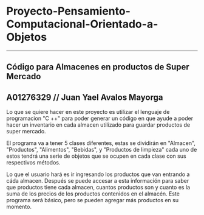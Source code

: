 # Proyecto-Pensamiento-Computacional-Orientado-a-Objetos
----------------------
Código para Almacenes en productos de Super Mercado
-------------
A01276329 // Juan Yael Avalos Mayorga
----------------------

Lo que se quiere hacer en este proyecto es utilizar el lenguaje de programacion "C ++" para poder generar un código en que ayude a poder hacer un inventario en cada almacen utilizado para guardar productos de super mercado.

El programa va a tener 5 clases diferentes, estas se dividirán en "Almacen", "Productos", "Alimentos", "Bebidas", y "Productos de limpieza" cada uno de 
estos tendrá una serie de objetos que se ocupen en cada clase con sus respectivos métodos.

Lo que el usuario hará es ir ingresando los productos que van entrando a cáda almacen. Después se puede accesar a esta información para saber que productos 
tiene cada almacen, cuantos productos son y cuanto es la suma de los precios de los productos contenidos en el almacén. Este programa será básico, pero se 
pueden agregar más productos en su momento.

